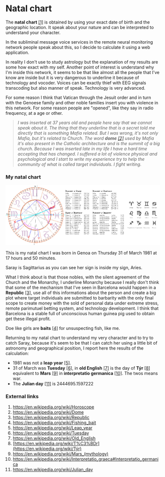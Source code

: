# Natal chart

The **natal chart** [[1]](https://en.wikipedia.org/wiki/Horoscope) is obtained by using your exact date of birth and the geographic location. It speak about your nature and can be interpreted to understand your character. 

In the subliminal message voice services in the remote neural monitoring network people speak about this, so I decide to calculate it using a web application. 

In reality I don't use to study astrology but the explanation of my results are some how exact with my self. Another point of interest is understand why I'm inside this network, it seems to be that like almost all the people that I've know are inside but it is very dangerous to underline it because of technology and vocoder. Voices can be exactly thief with EEG signals transcoding but also manner of speak. Technology is very advanced. 

For some reason I think that Vatican through the Jesuit order and in turn with the Genoese family and other noble families insert you with violence in this network. For some reason people are "opened", like they say in radio frequency, at a age or other. 

> *I was inserted at 37 years old and people here say that we cannot speak about it. The thing that they underline that is a secret told me directly that is something Mafia related. But I was wrong, it's not only Mafia, but it's related to Church. The word **dome** [[2]](https://en.wikipedia.org/wiki/Dome) used by Mafia it's also present in the Catholic architecture and is the summit of a big church. Because I was inserted late in my life I have a hard time accepting that has changed. I suffered a lot of violence physical and psychological and I start to write my experience try to help the community of what is called target individuals. I fight writing.*

### My natal chart

![Carta Astrale](../Images/cartaastrale.jpg)

This is my natal chart I was born in Genoa on Thursday 31 of March 1981 at 17 hours and 50 minutes.

Saray is Sagittarius as you can see her sign is inside my sign, Aries.

What I think about is that those nobles, with the silent agreement of the Church and the Monarchy, I underline Monarchy because I really don't think that some of the mechanism that I've seen in Barcelona would happen in a **Republic** [[3]](https://en.wikipedia.org/wiki/Republic),  use all of this informations about the person and create a big plot where target individuals are submitted to barbarity with the only final scope to create money with the sold of personal data under extreme stress, remote parimutuel betting system, and technology development. I think that Barcelona is a stable full of unconscious human guinea pig used to obtain get these illegal profit.

Doe like girls are **baits** [[4]](https://en.wikipedia.org/wiki/Fishing_bait) for unsuspecting fish, like me.

Returning to my natal chart to understand my very character and to try to catch Saray, because it's seem to be that I can catch her using a little bit of astronomy and geographical position, I report here the results of the calculation:

- 1981 was not a **leap year** [[5]](https://en.wikipedia.org/wiki/Leap_year).
- 31 of March was **Tuesday** [[6]](https://en.wikipedia.org/wiki/Tuesday), in **old English** [[7]](https://en.wikipedia.org/wiki/Old_English) is the day of **Týr** [[8]](https://en.wikipedia.org/wiki/T%C3%BDr) equivalent to **Mars** [[9]](https://en.wikipedia.org/wiki/Mars_(mythology)) in **interpretatio germanica** [[10]](https://en.wikipedia.org/wiki/Interpretatio_graeca#Interpretatio_germanica). The twos means war.
- The **Julian day** [[11]](https://en.wikipedia.org/wiki/Julian_day) is 2444695.1597222



### External links

1. https://en.wikipedia.org/wiki/Horoscope
2. https://en.wikipedia.org/wiki/Dome
3. https://en.wikipedia.org/wiki/Republic
4. https://en.wikipedia.org/wiki/Fishing_bait
5. https://en.wikipedia.org/wiki/Leap_year
6. https://en.wikipedia.org/wiki/Tuesday
7. https://en.wikipedia.org/wiki/Old_English
8. [https://en.wikipedia.org/wiki/T%C3%BDr](https://en.wikipedia.org/wiki/Týr)
9. https://en.wikipedia.org/wiki/Mars_(mythology)
10. https://en.wikipedia.org/wiki/Interpretatio_graeca#Interpretatio_germanica
11. https://en.wikipedia.org/wiki/Julian_day

